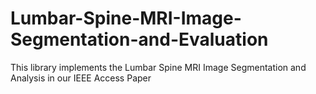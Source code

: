 # Lumbar-Spine-MRI-Image-Segmentation-and-Evaluation
This library implements the Lumbar Spine MRI Image Segmentation and Analysis in our IEEE Access Paper
